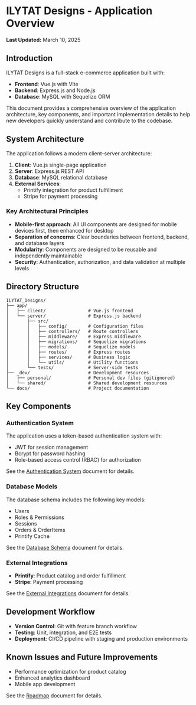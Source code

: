 # ILYTAT Designs - Application Overview

**Last Updated:** March 10, 2025

## Introduction

ILYTAT Designs is a full-stack e-commerce application built with:
- **Frontend**: Vue.js with Vite
- **Backend**: Express.js and Node.js
- **Database**: MySQL with Sequelize ORM

This document provides a comprehensive overview of the application architecture, key components, and important implementation details to help new developers quickly understand and contribute to the codebase.

## System Architecture

The application follows a modern client-server architecture:

1. **Client**: Vue.js single-page application
2. **Server**: Express.js REST API
3. **Database**: MySQL relational database
4. **External Services**: 
    - Printify integration for product fulfillment
    - Stripe for payment processing

### Key Architectural Principles

- **Mobile-first approach**: All UI components are designed for mobile devices first, then enhanced for desktop
- **Separation of concerns**: Clear boundaries between frontend, backend, and database layers
- **Modularity**: Components are designed to be reusable and independently maintainable
- **Security**: Authentication, authorization, and data validation at multiple levels

## Directory Structure

```
ILYTAT_Designs/
├── app/
│   ├── client/                # Vue.js frontend
│   └── server/                # Express.js backend
│       ├── src/
│       │   ├── config/        # Configuration files
│       │   ├── controllers/   # Route controllers
│       │   ├── middleware/    # Express middleware
│       │   ├── migrations/    # Sequelize migrations
│       │   ├── models/        # Sequelize models
│       │   ├── routes/        # Express routes
│       │   ├── services/      # Business logic
│       │   └── utils/         # Utility functions
│       └── tests/             # Server-side tests
├── _dev/                      # Development resources
│   ├── personal/              # Personal dev files (gitignored)
│   └── shared/                # Shared development resources
└── docs/                      # Project documentation
```

## Key Components

### Authentication System

The application uses a token-based authentication system with:
- JWT for session management
- Bcrypt for password hashing
- Role-based access control (RBAC) for authorization

See the [Authentication System](./authentication_system.md) document for details.

### Database Models

The database schema includes the following key models:
- Users
- Roles & Permissions
- Sessions
- Orders & OrderItems
- Printify Cache

See the [Database Schema](./database_schema.md) document for details.

### External Integrations

- **Printify**: Product catalog and order fulfillment
- **Stripe**: Payment processing

See the [External Integrations](./external_integrations.md) document for details.

## Development Workflow

- **Version Control**: Git with feature branch workflow
- **Testing**: Unit, integration, and E2E tests
- **Deployment**: CI/CD pipeline with staging and production environments

## Known Issues and Future Improvements

- Performance optimization for product catalog
- Enhanced analytics dashboard
- Mobile app development

See the [Roadmap](./roadmap.md) document for details.
